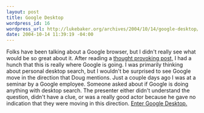 ```yaml
--- 
layout: post
title: Google Desktop
wordpress_id: 16
wordpress_url: http://lukebaker.org/archives/2004/10/14/google-desktop/
date: 2004-10-14 11:39:19 -04:00
---
```

Folks have been talking about a Google browser, but I didn't really see what would be so great about it.  After reading a <a href="http://www.nutch.org/blog/2004/10/personal-web-platform.html">thought provoking post,</a> I had a hunch that this is really where Google is going.  I was primarily thinking about personal desktop search, but I wouldn't be surprised to see Google move in the direction that Doug mentions.  Just a couple days ago I was at a seminar by a Google employee.  Someone asked about if Google is doing anything with desktop search.  The presenter either didn't understand the question, didn't have a clue, or was a really good actor because he gave no indication that they were moving in this direction.  <a href="http://desktop.google.com/">Enter Google Desktop.</a>
